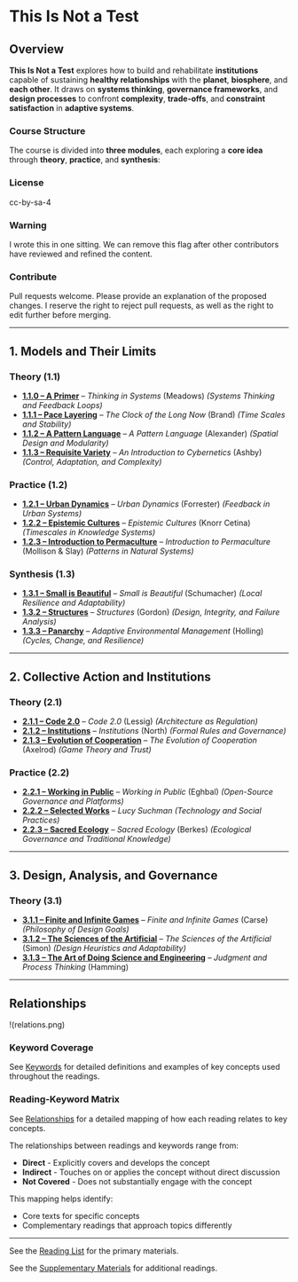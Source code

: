 # This Is Not a Test

## Overview
**This Is Not a Test** explores how to build and rehabilitate **institutions** capable of sustaining **healthy relationships** with the **planet**, **biosphere**, and **each other**. It draws on **systems thinking**, **governance frameworks**, and **design processes** to confront **complexity**, **trade-offs**, and **constraint satisfaction** in **adaptive systems**.

### Course Structure
The course is divided into **three modules**, each exploring a **core idea** through **theory**, **practice**, and **synthesis**:

### License

cc-by-sa-4

### Warning

I wrote this in one sitting. We can remove this flag after other contributors have reviewed and refined the content.

### Contribute

Pull requests welcome. Please provide an explanation of the proposed changes. I reserve the right to reject pull requests, as well as the right to edit further before merging.

---

## **1. Models and Their Limits**  
### **Theory (1.1)**  
- **[1.1.0 – A Primer](1_Models_and_Their_Limits/1.1_Theory/1.1.0_A_Primer.md)** – *Thinking in Systems* (Meadows) *(Systems Thinking and Feedback Loops)*  
- **[1.1.1 – Pace Layering](1_Models_and_Their_Limits/1.1_Theory/1.1.1_Pace_Layering.md)** – *The Clock of the Long Now* (Brand) *(Time Scales and Stability)*  
- **[1.1.2 – A Pattern Language](1_Models_and_Their_Limits/1.1_Theory/1.1.2_Pattern_Language.md)** – *A Pattern Language* (Alexander) *(Spatial Design and Modularity)*  
- **[1.1.3 – Requisite Variety](1_Models_and_Their_Limits/1.1_Theory/1.1.3_Requisite_Variety.md)** – *An Introduction to Cybernetics* (Ashby) *(Control, Adaptation, and Complexity)*  

### **Practice (1.2)**  
- **[1.2.1 – Urban Dynamics](1_Models_and_Their_Limits/1.2_Practice/1.2.1_Urban_Dynamics.md)** – *Urban Dynamics* (Forrester) *(Feedback in Urban Systems)*  
- **[1.2.2 – Epistemic Cultures](1_Models_and_Their_Limits/1.2_Practice/1.2.2_Epistemic_Cultures.md)** – *Epistemic Cultures* (Knorr Cetina) *(Timescales in Knowledge Systems)*  
- **[1.2.3 – Introduction to Permaculture](1_Models_and_Their_Limits/1.2_Practice/1.2.3_Introduction_to_Permaculture.md)** – *Introduction to Permaculture* (Mollison & Slay) *(Patterns in Natural Systems)*  

### **Synthesis (1.3)**  
- **[1.3.1 – Small is Beautiful](1_Models_and_Their_Limits/1.3_Synthesis/1.3.1_Small_is_Beautiful.md)** – *Small is Beautiful* (Schumacher) *(Local Resilience and Adaptability)*  
- **[1.3.2 – Structures](1_Models_and_Their_Limits/1.3_Synthesis/1.3.2_Structures.md)** – *Structures* (Gordon) *(Design, Integrity, and Failure Analysis)*  
- **[1.3.3 – Panarchy](1_Models_and_Their_Limits/1.3_Synthesis/1.3.3_Panarchy.md)** – *Adaptive Environmental Management* (Holling) *(Cycles, Change, and Resilience)*  

---

## **2. Collective Action and Institutions**  
### **Theory (2.1)**  
- **[2.1.1 – Code 2.0](2_Collective_Action_and_Institutions/2.1_Theory/2.1.1_Code_2.0.md)** – *Code 2.0* (Lessig) *(Architecture as Regulation)*  
- **[2.1.2 – Institutions](2_Collective_Action_and_Institutions/2.1_Theory/2.1.2_Institutions.md)** – *Institutions* (North) *(Formal Rules and Governance)*  
- **[2.1.3 – Evolution of Cooperation](2_Collective_Action_and_Institutions/2.1_Theory/2.1.3_Evolution_of_Cooperation.md)** – *The Evolution of Cooperation* (Axelrod) *(Game Theory and Trust)*  

### **Practice (2.2)**  
- **[2.2.1 – Working in Public](2_Collective_Action_and_Institutions/2.2_Practice/2.2.1_Working_in_Public.md)** – *Working in Public* (Eghbal) *(Open-Source Governance and Platforms)*  
- **[2.2.2 – Selected Works](2_Collective_Action_and_Institutions/2.2_Practice/2.2.2_Selected_Works.md)** – *Lucy Suchman* *(Technology and Social Practices)*  
- **[2.2.3 – Sacred Ecology](2_Collective_Action_and_Institutions/2.2_Practice/2.2.3_Sacred_Ecology.md)** – *Sacred Ecology* (Berkes) *(Ecological Governance and Traditional Knowledge)*  

---

## **3. Design, Analysis, and Governance**  
### **Theory (3.1)**  
- **[3.1.1 – Finite and Infinite Games](3_Design_Analysis_and_Governance/3.1_Theory/3.1.1_Finite_and_Infinite_Games.md)** – *Finite and Infinite Games* (Carse) *(Philosophy of Design Goals)*  
- **[3.1.2 – The Sciences of the Artificial](3_Design_Analysis_and_Governance/3.1_Theory/3.1.2_Sciences_of_the_Artificial.md)** – *The Sciences of the Artificial* (Simon) *(Design Heuristics and Adaptability)*  
- **[3.1.3 – The Art of Doing Science and Engineering](3_Design_Analysis_and_Governance/3.1_Theory/3.1.3_Art_of_Doing_Science.md)** – *Judgment and Process Thinking* (Hamming)  

---
## **Relationships**

!(relations.png)

### **Keyword Coverage**
See [Keywords](keywords.md) for detailed definitions and examples of key concepts used throughout the readings.

### **Reading-Keyword Matrix**
See [Relationships](relationships.csv) for a detailed mapping of how each reading relates to key concepts.

The relationships between readings and keywords range from:
- **Direct** - Explicitly covers and develops the concept
- **Indirect** - Touches on or applies the concept without direct discussion
- **Not Covered** - Does not substantially engage with the concept

This mapping helps identify:
- Core texts for specific concepts
- Complementary readings that approach topics differently

---
See the [Reading List](Readings.md) for the primary materials.

See the [Supplementary Materials](Supplementary_Materials.md) for additional readings.
